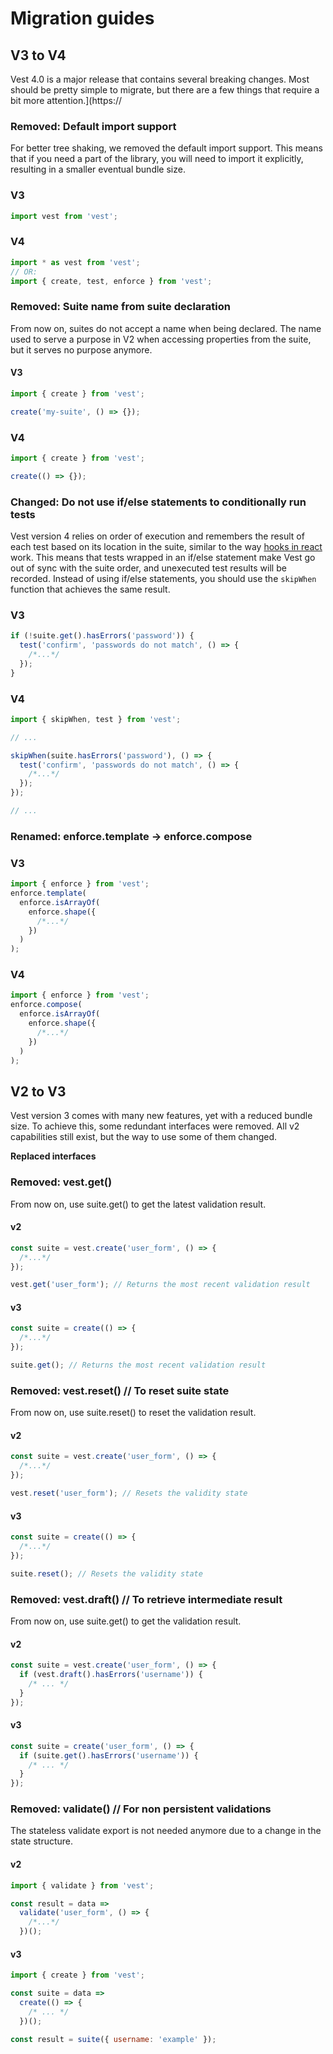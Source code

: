 # Migration guides

## V3 to V4

Vest 4.0 is a major release that contains several breaking changes. Most should be pretty simple to migrate, but there are a few things that require a bit more attention.](https://

### Removed: Default import support

For better tree shaking, we removed the default import support. This means that if you need a part of the library, you will need to import it explicitly, resulting in a smaller eventual bundle size.

### V3

```js
import vest from 'vest';
```

### V4

```js
import * as vest from 'vest';
// OR:
import { create, test, enforce } from 'vest';
```

### Removed: Suite name from suite declaration

From now on, suites do not accept a name when being declared. The name used to serve a purpose in V2 when accessing properties from the suite, but it serves no purpose anymore.

#### V3

```js
import { create } from 'vest';

create('my-suite', () => {});
```

### V4

```js
import { create } from 'vest';

create(() => {});
```

### Changed: Do not use if/else statements to conditionally run tests

Vest version 4 relies on order of execution and remembers the result of each test based on its location in the suite, similar to the way [hooks in react](https://reactjs.org/docs/hooks-rules.html) work. This means that tests wrapped in an if/else statement make Vest go out of sync with the suite order, and unexecuted test results will be recorded. Instead of using if/else statements, you should use the `skipWhen` function that achieves the same result.

### V3

```js
if (!suite.get().hasErrors('password')) {
  test('confirm', 'passwords do not match', () => {
    /*...*/
  });
}
```

### V4

```js
import { skipWhen, test } from 'vest';

// ...

skipWhen(suite.hasErrors('password'), () => {
  test('confirm', 'passwords do not match', () => {
    /*...*/
  });
});

// ...
```

### Renamed: enforce.template -> enforce.compose

### V3

```js
import { enforce } from 'vest';
enforce.template(
  enforce.isArrayOf(
    enforce.shape({
      /*...*/
    })
  )
);
```

### V4

```js
import { enforce } from 'vest';
enforce.compose(
  enforce.isArrayOf(
    enforce.shape({
      /*...*/
    })
  )
);
```

## V2 to V3

Vest version 3 comes with many new features, yet with a reduced bundle size. To achieve this, some redundant interfaces were removed. All v2 capabilities still exist, but the way to use some of them changed.

**Replaced interfaces**

### Removed: vest.get()

From now on, use suite.get() to get the latest validation result.

#### v2

```js
const suite = vest.create('user_form', () => {
  /*...*/
});

vest.get('user_form'); // Returns the most recent validation result
```

#### v3

```js
const suite = create(() => {
  /*...*/
});

suite.get(); // Returns the most recent validation result
```

### Removed: vest.reset() // To reset suite state

From now on, use suite.reset() to reset the validation result.

#### v2

```js
const suite = vest.create('user_form', () => {
  /*...*/
});

vest.reset('user_form'); // Resets the validity state
```

#### v3

```js
const suite = create(() => {
  /*...*/
});

suite.reset(); // Resets the validity state
```

### Removed: vest.draft() // To retrieve intermediate result

From now on, use suite.get() to get the validation result.

#### v2

```js
const suite = vest.create('user_form', () => {
  if (vest.draft().hasErrors('username')) {
    /* ... */
  }
});
```

#### v3

```js
const suite = create('user_form', () => {
  if (suite.get().hasErrors('username')) {
    /* ... */
  }
});
```

### Removed: validate() // For non persistent validations

The stateless validate export is not needed anymore due to a change in the state structure.

#### v2

```js
import { validate } from 'vest';

const result = data =>
  validate('user_form', () => {
    /*...*/
  })();
```

#### v3

```js
import { create } from 'vest';

const suite = data =>
  create(() => {
    /* ... */
  })();

const result = suite({ username: 'example' });
```
